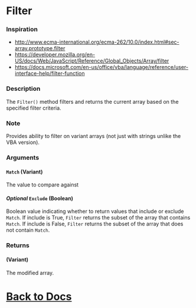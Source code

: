 
# Filter
### Inspiration
* http://www.ecma-international.org/ecma-262/10.0/index.html#sec-array.prototype.filter
* https://developer.mozilla.org/en-US/docs/Web/JavaScript/Reference/Global_Objects/Array/filter
* https://docs.microsoft.com/en-us/office/vba/language/reference/user-interface-help/filter-function

### Description
The `Filter()` method filters and returns the current array based on the specified filter criteria. 

### Note
Provides ability to filter on variant arrays (not just with strings unlike the VBA version).

### Arguments
#### `Match` (Variant)
The value to compare against
#### *Optional* `Exclude` (Boolean)
Boolean value indicating whether to return values that include or exclude `Match`. If include is True, `Filter` returns the subset of the array that contains `Match`. If include is False, `Filter` returns the subset of the array that does not contain `Match`.
### Returns
#### (Variant)
The modified array.

# [Back to Docs](https://senipah.github.io/VBA-Better-Array/)